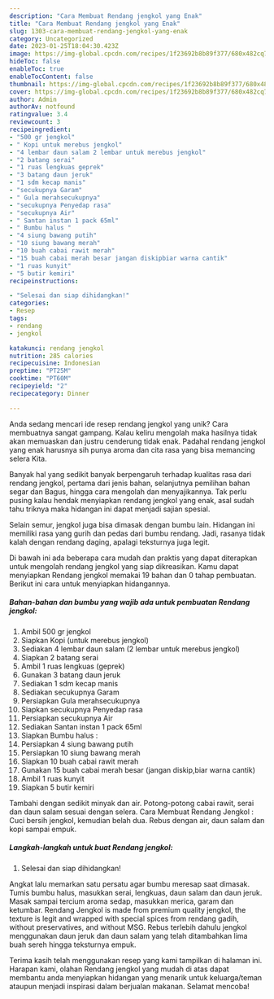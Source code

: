 ```yaml
---
description: "Cara Membuat Rendang jengkol yang Enak"
title: "Cara Membuat Rendang jengkol yang Enak"
slug: 1303-cara-membuat-rendang-jengkol-yang-enak
category: Uncategorized
date: 2023-01-25T18:04:30.423Z
image: https://img-global.cpcdn.com/recipes/1f23692b8b89f377/680x482cq70/rendang-jengkol-foto-resep-utama.jpg
hideToc: false
enableToc: true
enableTocContent: false
thumbnail: https://img-global.cpcdn.com/recipes/1f23692b8b89f377/680x482cq70/rendang-jengkol-foto-resep-utama.jpg
cover: https://img-global.cpcdn.com/recipes/1f23692b8b89f377/680x482cq70/rendang-jengkol-foto-resep-utama.jpg
author: Admin
authorAv: notfound
ratingvalue: 3.4
reviewcount: 3
recipeingredient:
- "500 gr jengkol"
- " Kopi untuk merebus jengkol"
- "4 lembar daun salam 2 lembar untuk merebus jengkol"
- "2 batang serai"
- "1 ruas lengkuas geprek"
- "3 batang daun jeruk"
- "1 sdm kecap manis"
- "secukupnya Garam"
- " Gula merahsecukupnya"
- "secukupnya Penyedap rasa"
- "secukupnya Air"
- " Santan instan 1 pack 65ml"
- " Bumbu halus "
- "4 siung bawang putih"
- "10 siung bawang merah"
- "10 buah cabai rawit merah"
- "15 buah cabai merah besar jangan diskipbiar warna cantik"
- "1 ruas kunyit"
- "5 butir kemiri"
recipeinstructions:

- "Selesai dan siap dihidangkan!"
categories:
- Resep
tags:
- rendang
- jengkol

katakunci: rendang jengkol 
nutrition: 285 calories
recipecuisine: Indonesian
preptime: "PT25M"
cooktime: "PT60M"
recipeyield: "2"
recipecategory: Dinner

---
```





Anda sedang mencari ide resep rendang jengkol yang unik? Cara membuatnya sangat gampang. Kalau keliru mengolah maka hasilnya tidak akan memuaskan dan justru cenderung tidak enak. Padahal rendang jengkol yang enak harusnya sih punya aroma dan cita rasa yang bisa memancing selera Kita.





Banyak hal yang sedikit banyak berpengaruh terhadap kualitas rasa dari rendang jengkol, pertama dari jenis bahan, selanjutnya pemilihan bahan segar dan Bagus, hingga cara mengolah dan menyajikannya. Tak perlu pusing kalau hendak menyiapkan rendang jengkol yang enak,      asal sudah tahu triknya maka hidangan ini dapat menjadi sajian spesial.














Selain semur, jengkol juga bisa dimasak dengan bumbu lain. Hidangan ini memiliki rasa yang gurih dan pedas dari bumbu rendang. Jadi, rasanya tidak kalah dengan rendang daging, apalagi teksturnya juga legit.






Di bawah ini ada beberapa cara mudah dan praktis yang dapat diterapkan untuk mengolah rendang jengkol yang siap dikreasikan. Kamu dapat menyiapkan Rendang jengkol memakai 19 bahan dan 0 tahap pembuatan. Berikut ini cara untuk menyiapkan hidangannya.

<!--inarticleads1-->

##### Bahan-bahan dan bumbu yang wajib ada untuk pembuatan Rendang jengkol:

1. Ambil 500 gr jengkol
1. Siapkan  Kopi (untuk merebus jengkol)
1. Sediakan 4 lembar daun salam (2 lembar untuk merebus jengkol)
1. Siapkan 2 batang serai
1. Ambil 1 ruas lengkuas (geprek)
1. Gunakan 3 batang daun jeruk
1. Sediakan 1 sdm kecap manis
1. Sediakan secukupnya Garam
1. Persiapkan  Gula merahsecukupnya
1. Siapkan secukupnya Penyedap rasa
1. Persiapkan secukupnya Air
1. Sediakan  Santan instan 1 pack 65ml
1. Siapkan  Bumbu halus :
1. Persiapkan 4 siung bawang putih
1. Persiapkan 10 siung bawang merah
1. Siapkan 10 buah cabai rawit merah
1. Gunakan 15 buah cabai merah besar (jangan diskip,biar warna cantik)
1. Ambil 1 ruas kunyit
1. Siapkan 5 butir kemiri


Tambahi dengan sedikit minyak dan air. Potong-potong cabai rawit, serai dan daun salam sesuai dengan selera. Cara Membuat Rendang Jengkol : Cuci bersih jengkol, kemudian belah dua. Rebus dengan air, daun salam dan kopi sampai empuk. 

<!--inarticleads2-->

##### Langkah-langkah untuk buat Rendang jengkol:


1. Selesai dan siap dihidangkan!

Angkat lalu memarkan satu persatu agar bumbu meresap saat dimasak. Tumis bumbu halus, masukkan serai, lengkuas, daun salam dan daun jeruk. Masak sampai tercium aroma sedap, masukkan merica, garam dan ketumbar. Rendang Jengkol is made from premium quality jengkol, the texture is legit and wrapped with special spices from rendang gadih, without preservatives, and without MSG. Rebus terlebih dahulu jengkol menggunakan daun jeruk dan daun salam yang telah ditambahkan lima buah sereh hingga teksturnya empuk. 

Terima kasih telah menggunakan resep yang kami tampilkan di halaman ini. Harapan kami, olahan Rendang jengkol yang mudah di atas dapat membantu anda menyiapkan hidangan yang menarik untuk keluarga/teman ataupun menjadi inspirasi dalam berjualan makanan. Selamat mencoba!
